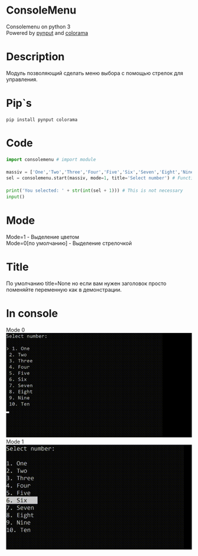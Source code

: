 # ConsoleMenu
Consolemenu on python 3    
Powered by [pynput](https://pypi.org/project/pynput/) and [colorama](https://pypi.org/project/colorama/)
# Description 
Модуль позволяющий сделать меню выбора с помощью стрелок для управления. 
# Pip`s
```
pip install pynput colorama
```
# Code
```Python
import consolemenu # import module

massiv = ['One','Two','Three','Four','Five','Six','Seven','Eight','Nine','Ten'] # Massiv
sel = consolemenu.start(massiv, mode=1, title='Select number') # Function

print('You selected: ' + str(int(sel + 1))) # This is not necessary
input()
```
# Mode
Mode=1 - Выделение цветом    
Mode=0[по умолчанию] - Выделение стрелочкой
# Title
По умолчанию title=None но если вам нужен заголовок просто поменяйте переменную как в демонстрации.
# In console
Mode 0    
![Mode 0](mode0.gif)    
Mode 1    
![Mode 1](mode1.gif)
